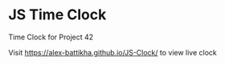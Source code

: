 # JS Time Clock
Time Clock for Project 42


Visit https://alex-battikha.github.io/JS-Clock/ to view live clock
